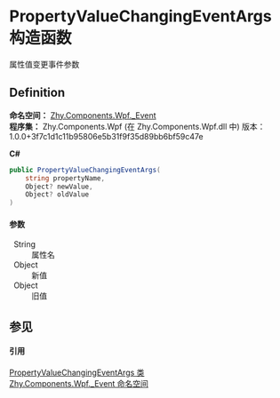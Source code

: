 # PropertyValueChangingEventArgs 构造函数


属性值变更事件参数



## Definition
**命名空间：** <a href="N_Zhy_Components_Wpf__Event.md">Zhy.Components.Wpf._Event</a>  
**程序集：** Zhy.Components.Wpf (在 Zhy.Components.Wpf.dll 中) 版本：1.0.0+3f7c1d1c11b95806e5b31f9f35d89bb6bf59c47e

**C#**
``` C#
public PropertyValueChangingEventArgs(
	string propertyName,
	Object? newValue,
	Object? oldValue
)
```



#### 参数
<dl><dt>  String</dt><dd>属性名</dd><dt>  Object</dt><dd>新值</dd><dt>  Object</dt><dd>旧值</dd></dl>

## 参见


#### 引用
<a href="T_Zhy_Components_Wpf__Event_PropertyValueChangingEventArgs.md">PropertyValueChangingEventArgs 类</a>  
<a href="N_Zhy_Components_Wpf__Event.md">Zhy.Components.Wpf._Event 命名空间</a>  

